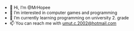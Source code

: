 - 👋 Hi, I’m @MrHopee
- 👀 I’m interested in computer games and programming 
- 🌱 I’m currently learning programming on university 2. grade
- 📫 You can reach me with umut.c.2002@hotmail.com

<!---
MrHopee/MrHopee is a ✨ special ✨ repository because its `README.md` (this file) appears on your GitHub profile.
You can click the Preview link to take a look at your changes.
--->
